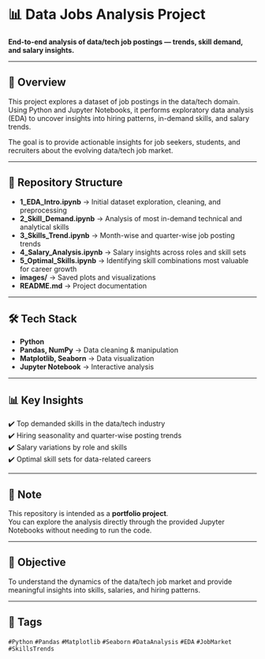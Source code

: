 # 📊 Data Jobs Analysis Project

**End-to-end analysis of data/tech job postings — trends, skill demand, and salary insights.**

---

## 🔹 Overview
This project explores a dataset of job postings in the data/tech domain. Using Python and Jupyter Notebooks, it performs exploratory data analysis (EDA) to uncover insights into hiring patterns, in-demand skills, and salary trends.  

The goal is to provide actionable insights for job seekers, students, and recruiters about the evolving data/tech job market.

---

## 📂 Repository Structure
- **1_EDA_Intro.ipynb** → Initial dataset exploration, cleaning, and preprocessing  
- **2_Skill_Demand.ipynb** → Analysis of most in-demand technical and analytical skills  
- **3_Skills_Trend.ipynb** → Month-wise and quarter-wise job posting trends  
- **4_Salary_Analysis.ipynb** → Salary insights across roles and skill sets  
- **5_Optimal_Skills.ipynb** → Identifying skill combinations most valuable for career growth  
- **images/** → Saved plots and visualizations  
- **README.md** → Project documentation  

---

## 🛠️ Tech Stack
- **Python**  
- **Pandas, NumPy** → Data cleaning & manipulation  
- **Matplotlib, Seaborn** → Data visualization  
- **Jupyter Notebook** → Interactive analysis  

---

## 📊 Key Insights
✔️ Top demanded skills in the data/tech industry  
✔️ Hiring seasonality and quarter-wise posting trends  
✔️ Salary variations by role and skills  
✔️ Optimal skill sets for data-related careers  

---

## 📌 Note
This repository is intended as a **portfolio project**.  
You can explore the analysis directly through the provided Jupyter Notebooks without needing to run the code.  

---

## 🎯 Objective
To understand the dynamics of the data/tech job market and provide meaningful insights into skills, salaries, and hiring patterns.

---

## 📌 Tags
`#Python` `#Pandas` `#Matplotlib` `#Seaborn` `#DataAnalysis` `#EDA` `#JobMarket` `#SkillsTrends`
